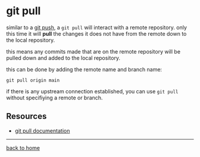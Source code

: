 # git pull

similar to a [git push](,.push.md), a `git pull` will interact with a remote repository. only this time it will **pull** the changes it does not have from the remote down to the local repository.

this means any commits made that are on the remote repository will be pulled down and added to the local repository.

this can be done by adding the remote name and branch name:

```
git pull origin main
```

if there is any upstream connection established, you can use `git pull` without specifiying a remote or branch.

## Resources

- [git pull documentation](https://git-scm.com/docs/git-pull)

---

[back to home](../README.md)

